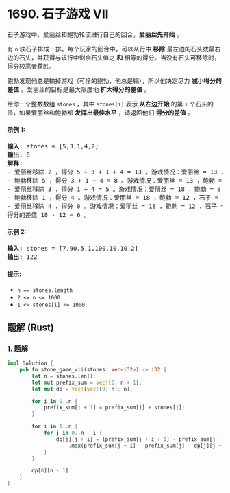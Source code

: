 # 1690. 石子游戏 VII
石子游戏中，爱丽丝和鲍勃轮流进行自己的回合，**爱丽丝先开始** 。

有 `n` 块石子排成一排。每个玩家的回合中，可以从行中 **移除** 最左边的石头或最右边的石头，并获得与该行中剩余石头值之 **和** 相等的得分。当没有石头可移除时，得分较高者获胜。

鲍勃发现他总是输掉游戏（可怜的鲍勃，他总是输），所以他决定尽力 **减小得分的差值** 。爱丽丝的目标是最大限度地 **扩大得分的差值** 。

给你一个整数数组 `stones` ，其中 `stones[i]` 表示 **从左边开始** 的第 `i` 个石头的值，如果爱丽丝和鲍勃都 **发挥出最佳水平** ，请返回他们 **得分的差值** 。

#### 示例 1:
<pre>
<strong>输入:</strong> stones = [5,3,1,4,2]
<strong>输出:</strong> 6
<strong>解释:</strong>
- 爱丽丝移除 2 ，得分 5 + 3 + 1 + 4 = 13 。游戏情况：爱丽丝 = 13 ，鲍勃 = 0 ，石子 = [5,3,1,4] 。
- 鲍勃移除 5 ，得分 3 + 1 + 4 = 8 。游戏情况：爱丽丝 = 13 ，鲍勃 = 8 ，石子 = [3,1,4] 。
- 爱丽丝移除 3 ，得分 1 + 4 = 5 。游戏情况：爱丽丝 = 18 ，鲍勃 = 8 ，石子 = [1,4] 。
- 鲍勃移除 1 ，得分 4 。游戏情况：爱丽丝 = 18 ，鲍勃 = 12 ，石子 = [4] 。
- 爱丽丝移除 4 ，得分 0 。游戏情况：爱丽丝 = 18 ，鲍勃 = 12 ，石子 = [] 。
得分的差值 18 - 12 = 6 。
</pre>

#### 示例 2:
<pre>
<strong>输入:</strong> stones = [7,90,5,1,100,10,10,2]
<strong>输出:</strong> 122
</pre>

#### 提示:
* `n == stones.length`
* `2 <= n <= 1000`
* `1 <= stones[i] <= 1000`

## 题解 (Rust)

### 1. 题解
```Rust
impl Solution {
    pub fn stone_game_vii(stones: Vec<i32>) -> i32 {
        let n = stones.len();
        let mut prefix_sum = vec![0; n + 1];
        let mut dp = vec![vec![0; n]; n];

        for i in 0..n {
            prefix_sum[i + 1] = prefix_sum[i] + stones[i];
        }

        for i in 1..n {
            for j in 0..n - i {
                dp[j][j + i] = (prefix_sum[j + i + 1] - prefix_sum[j + 1] - dp[j + 1][j + i])
                    .max(prefix_sum[j + i] - prefix_sum[j] - dp[j][j + i - 1]);
            }
        }

        dp[0][n - 1]
    }
}
```
